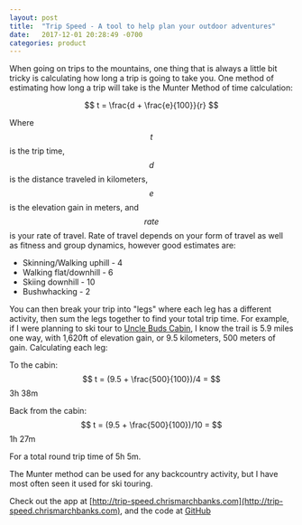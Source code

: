 ```yaml
---
layout: post
title:  "Trip Speed - A tool to help plan your outdoor adventures"
date:   2017-12-01 20:28:49 -0700
categories: product
---
```

When going on trips to the mountains, one thing that is always a little bit tricky is calculating how long a trip is going to take you. One method of estimating how long a trip will take is the Munter Method of time calculation:

$$ t = \frac{d + \frac{e}{100}}{r} $$

Where $$t$$ is the trip time, $$d$$ is the distance traveled in kilometers, $$e$$ is the elevation gain in meters, and $$rate$$ is your rate of travel. Rate of travel depends on your form of travel as well as fitness and group dynamics, however good estimates are: 
* Skinning/Walking uphill - 4
* Walking flat/downhill - 6
* Skiing downhill - 10
* Bushwhacking - 2

You can then break your trip into "legs" where each leg has a different activity, then sum the legs together to find your total trip time. For example, if I were planning to ski tour to [Uncle Buds Cabin](http://www.huts.org/The_Huts/uncle_buds.php), I know the trail is 5.9 miles one way, with 1,620ft of elevation gain, or 9.5 kilometers, 500 meters of gain. Calculating each leg:

To the cabin:
$$ t = (9.5 + \frac{500}{100})/4 = $$ 3h 38m

Back from the cabin:
$$ t = (9.5 + \frac{500}{100})/10 = $$ 1h 27m

For a total round trip time of 5h 5m.

The Munter method can be used for any backcountry activity, but I have most often seen it used for ski touring.

Check out the app at [http://trip-speed.chrismarchbanks.com](http://trip-speed.chrismarchbanks.com), and the code at [GitHub](https://github.com/csmarchbanks/trip-speed)
